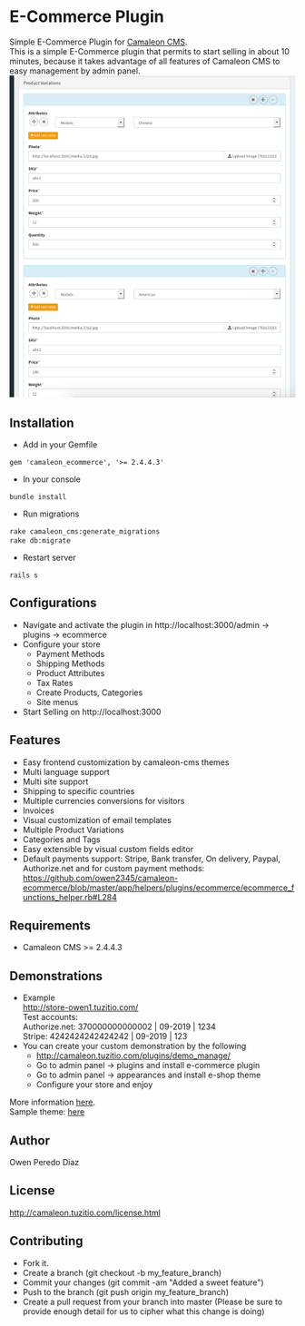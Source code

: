 # E-Commerce Plugin
Simple E-Commerce Plugin for [Camaleon CMS](http://camaleon.tuzitio.com).   
This is a simple E-Commerce plugin that permits to start selling in about 10 minutes, because it takes advantage of all features of Camaleon CMS to easy management by admin panel.
![](screenshot.png)
## Installation
* Add in your Gemfile
```
gem 'camaleon_ecommerce', '>= 2.4.4.3'
```
* In your console
```
bundle install
```
* Run migrations
```
rake camaleon_cms:generate_migrations
rake db:migrate
``` 
* Restart server
```
rails s
```
## Configurations
* Navigate and activate the plugin in http://localhost:3000/admin -> plugins -> ecommerce
* Configure your store
  - Payment Methods
  - Shipping Methods
  - Product Attributes
  - Tax Rates
  - Create Products, Categories
  - Site menus
* Start Selling on http://localhost:3000

## Features
* Easy frontend customization by camaleon-cms themes
* Multi language support
* Multi site support
* Shipping to specific countries
* Multiple currencies conversions for visitors
* Invoices
* Visual customization of email templates
* Multiple Product Variations
* Categories and Tags
* Easy extensible by visual custom fields editor
* Default payments support: Stripe, Bank transfer, On delivery, Paypal, Authorize.net and for custom payment methods:
https://github.com/owen2345/camaleon-ecommerce/blob/master/app/helpers/plugins/ecommerce/ecommerce_functions_helper.rb#L284
  

## Requirements
* Camaleon CMS >= 2.4.4.3

## Demonstrations
* Example   
  http://store-owen1.tuzitio.com/   
  Test accounts:   
  Authorize.net: 370000000000002 | 09-2019 | 1234   
  Stripe: 4242424242424242 | 09-2019 | 123
* You can create your custom demonstration by the following
  - http://camaleon.tuzitio.com/plugins/demo_manage/
  - Go to admin panel -> plugins and install e-commerce plugin
  - Go to admin panel -> appearances and install e-shop theme
  - Configure your store and enjoy

More information [here](http://camaleon.tuzitio.com/store/plugins/6).   
Sample theme: [here](https://github.com/owen2345/cama-ecommerce-theme)

## Author
Owen Peredo Diaz

## License
http://camaleon.tuzitio.com/license.html

## Contributing
* Fork it.
* Create a branch (git checkout -b my_feature_branch)
* Commit your changes (git commit -am "Added a sweet feature")
* Push to the branch (git push origin my_feature_branch)
* Create a pull request from your branch into master (Please be sure to provide enough detail for us to cipher what this change is doing)
